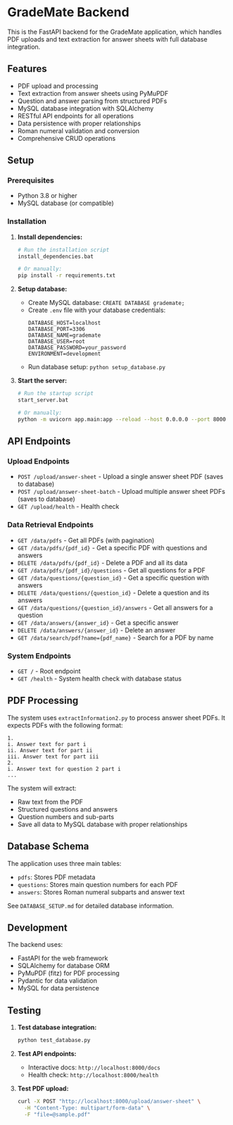# GradeMate Backend

This is the FastAPI backend for the GradeMate application, which handles PDF uploads and text extraction for answer sheets with full database integration.

## Features

- PDF upload and processing
- Text extraction from answer sheets using PyMuPDF
- Question and answer parsing from structured PDFs
- MySQL database integration with SQLAlchemy
- RESTful API endpoints for all operations
- Data persistence with proper relationships
- Roman numeral validation and conversion
- Comprehensive CRUD operations

## Setup

### Prerequisites

- Python 3.8 or higher
- MySQL database (or compatible)

### Installation

1. **Install dependencies:**
   ```bash
   # Run the installation script
   install_dependencies.bat
   
   # Or manually:
   pip install -r requirements.txt
   ```

2. **Setup database:**
   - Create MySQL database: `CREATE DATABASE grademate;`
   - Create `.env` file with your database credentials:
     ```
     DATABASE_HOST=localhost
     DATABASE_PORT=3306
     DATABASE_NAME=grademate
     DATABASE_USER=root
     DATABASE_PASSWORD=your_password
     ENVIRONMENT=development
     ```
   - Run database setup: `python setup_database.py`

3. **Start the server:**
   ```bash
   # Run the startup script
   start_server.bat
   
   # Or manually:
   python -m uvicorn app.main:app --reload --host 0.0.0.0 --port 8000
   ```

## API Endpoints

### Upload Endpoints

- `POST /upload/answer-sheet` - Upload a single answer sheet PDF (saves to database)
- `POST /upload/answer-sheet-batch` - Upload multiple answer sheet PDFs (saves to database)
- `GET /upload/health` - Health check

### Data Retrieval Endpoints

- `GET /data/pdfs` - Get all PDFs (with pagination)
- `GET /data/pdfs/{pdf_id}` - Get a specific PDF with questions and answers
- `DELETE /data/pdfs/{pdf_id}` - Delete a PDF and all its data
- `GET /data/pdfs/{pdf_id}/questions` - Get all questions for a PDF
- `GET /data/questions/{question_id}` - Get a specific question with answers
- `DELETE /data/questions/{question_id}` - Delete a question and its answers
- `GET /data/questions/{question_id}/answers` - Get all answers for a question
- `GET /data/answers/{answer_id}` - Get a specific answer
- `DELETE /data/answers/{answer_id}` - Delete an answer
- `GET /data/search/pdf?name={pdf_name}` - Search for a PDF by name

### System Endpoints

- `GET /` - Root endpoint
- `GET /health` - System health check with database status

## PDF Processing

The system uses `extractInformation2.py` to process answer sheet PDFs. It expects PDFs with the following format:

```
1.
i. Answer text for part i
ii. Answer text for part ii
iii. Answer text for part iii
2.
i. Answer text for question 2 part i
...
```

The system will extract:
- Raw text from the PDF
- Structured questions and answers
- Question numbers and sub-parts
- Save all data to MySQL database with proper relationships

## Database Schema

The application uses three main tables:
- `pdfs`: Stores PDF metadata
- `questions`: Stores main question numbers for each PDF
- `answers`: Stores Roman numeral subparts and answer text

See `DATABASE_SETUP.md` for detailed database information.

## Development

The backend uses:
- FastAPI for the web framework
- SQLAlchemy for database ORM
- PyMuPDF (fitz) for PDF processing
- Pydantic for data validation
- MySQL for data persistence

## Testing

1. **Test database integration:**
   ```bash
   python test_database.py
   ```

2. **Test API endpoints:**
   - Interactive docs: `http://localhost:8000/docs`
   - Health check: `http://localhost:8000/health`

3. **Test PDF upload:**
   ```bash
   curl -X POST "http://localhost:8000/upload/answer-sheet" \
     -H "Content-Type: multipart/form-data" \
     -F "file=@sample.pdf"
   ```
